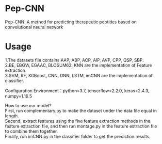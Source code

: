 # Pep-CNN
Pep-CNN: A method for predicting therapeutic peptides based on convolutional neural network

# Usage
  1.The datasets file contains AAP, ABP, ACP, AIP, AVP, CPP, QSP, SBP.  
  2.BE, EBGW, EGAAC, BLOSUM62, KNN are the implementation of Feature extraction.  
  3.SVM, RF, XGBoost, CNN, DNN, LSTM, imCNN are the implementation of classifier.  

  Configuration Environment：python=3.7, tensorflow=2.2.0, keras=2.4.3, numpy=1.19.5  

  How to use our model?  
  First, run complementary.py to make the dataset under the data file equal in length.  
  Second, extract features using the five feature extraction methods in the feature extraction file, and then run montage.py in the feature extraction file to combine them together.  
  Finally, run imCNN.py in the classifier folder to get the prediction results.  
